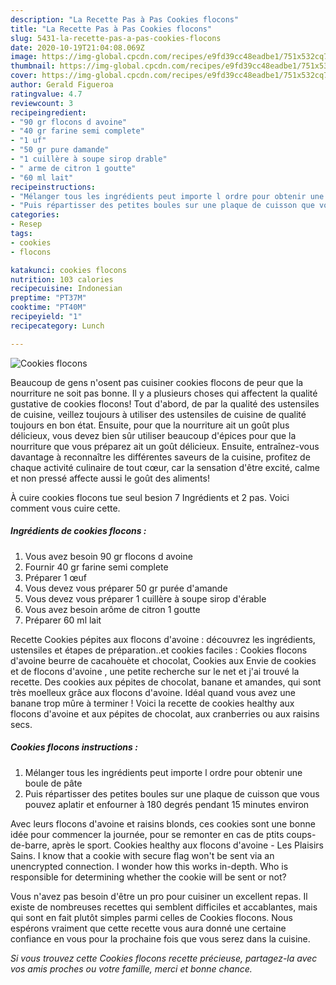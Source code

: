 ```yaml
---
description: "La Recette Pas à Pas Cookies flocons"
title: "La Recette Pas à Pas Cookies flocons"
slug: 5431-la-recette-pas-a-pas-cookies-flocons
date: 2020-10-19T21:04:08.069Z
image: https://img-global.cpcdn.com/recipes/e9fd39cc48eadbe1/751x532cq70/cookies-flocons-photo-principale-de-la-recette.jpg
thumbnail: https://img-global.cpcdn.com/recipes/e9fd39cc48eadbe1/751x532cq70/cookies-flocons-photo-principale-de-la-recette.jpg
cover: https://img-global.cpcdn.com/recipes/e9fd39cc48eadbe1/751x532cq70/cookies-flocons-photo-principale-de-la-recette.jpg
author: Gerald Figueroa
ratingvalue: 4.7
reviewcount: 3
recipeingredient:
- "90 gr flocons d avoine"
- "40 gr farine semi complete"
- "1 uf"
- "50 gr pure damande"
- "1 cuillère à soupe sirop drable"
- " arme de citron 1 goutte"
- "60 ml lait"
recipeinstructions:
- "Mélanger tous les ingrédients peut importe l ordre pour obtenir une boule de pâte"
- "Puis répartisser des petites boules sur une plaque de cuisson que vous pouvez aplatir et enfourner à 180 degrés pendant 15 minutes environ"
categories:
- Resep
tags:
- cookies
- flocons

katakunci: cookies flocons 
nutrition: 103 calories
recipecuisine: Indonesian
preptime: "PT37M"
cooktime: "PT40M"
recipeyield: "1"
recipecategory: Lunch

---
```



![Cookies flocons](https://img-global.cpcdn.com/recipes/e9fd39cc48eadbe1/751x532cq70/cookies-flocons-photo-principale-de-la-recette.jpg)

Beaucoup de gens n'osent pas cuisiner cookies flocons de peur que la nourriture ne soit pas bonne. Il y a plusieurs choses qui affectent la qualité gustative de cookies flocons! Tout d'abord, de par la qualité des ustensiles de cuisine, veillez toujours à utiliser des ustensiles de cuisine de qualité toujours en bon état. Ensuite, pour que la nourriture ait un goût plus délicieux, vous devez bien sûr utiliser beaucoup d'épices pour que la nourriture que vous préparez ait un goût délicieux. Ensuite, entraînez-vous davantage à reconnaître les différentes saveurs de la cuisine, profitez de chaque activité culinaire de tout cœur, car la sensation d'être excité, calme et non pressé affecte aussi le goût des aliments!

<!--inarticleads1-->

À cuire cookies flocons tue seul besion 7 Ingrédients et 2 pas. Voici comment vous cuire cette.

##### Ingrédients de cookies flocons :

1. Vous avez besoin 90 gr flocons d avoine
1. Fournir 40 gr farine semi complete
1. Préparer 1 œuf
1. Vous devez vous préparer 50 gr purée d&#39;amande
1. Vous devez vous préparer 1 cuillère à soupe sirop d&#39;érable
1. Vous avez besoin  arôme de citron 1 goutte
1. Préparer 60 ml lait


Recette Cookies pépites aux flocons d&#39;avoine : découvrez les ingrédients, ustensiles et étapes de préparation..et cookies faciles : Cookies flocons d&#39;avoine beurre de cacahouète et chocolat, Cookies aux Envie de cookies et de flocons d&#39;avoine , une petite recherche sur le net et j&#39;ai trouvé la recette. Des cookies aux pépites de chocolat, banane et amandes, qui sont très moelleux grâce aux flocons d&#39;avoine. Idéal quand vous avez une banane trop mûre à terminer ! Voici la recette de cookies healthy aux flocons d&#39;avoine et aux pépites de chocolat, aux cranberries ou aux raisins secs. 

<!--inarticleads2-->

##### Cookies flocons instructions :

1. Mélanger tous les ingrédients peut importe l ordre pour obtenir une boule de pâte
1. Puis répartisser des petites boules sur une plaque de cuisson que vous pouvez aplatir et enfourner à 180 degrés pendant 15 minutes environ


Avec leurs flocons d&#39;avoine et raisins blonds, ces cookies sont une bonne idée pour commencer la journée, pour se remonter en cas de ptits coups-de-barre, après le sport. Cookies healthy aux flocons d&#39;avoine - Les Plaisirs Sains. I know that a cookie with secure flag won&#39;t be sent via an unencrypted connection. I wonder how this works in-depth. Who is responsible for determining whether the cookie will be sent or not? 

<!--inarticleads1-->

<p>
Vous n'avez pas besoin d'être un pro pour cuisiner un excellent repas. Il existe de nombreuses recettes qui semblent difficiles et accablantes, mais qui sont en fait plutôt simples parmi celles de Cookies flocons. Nous espérons vraiment que cette recette vous aura donné une certaine confiance en vous pour la prochaine fois que vous serez dans la cuisine.
</p>

<p>
<i>Si vous trouvez cette Cookies flocons recette précieuse, partagez-la avec vos amis proches ou votre famille, merci et bonne chance.</i>
</p>
